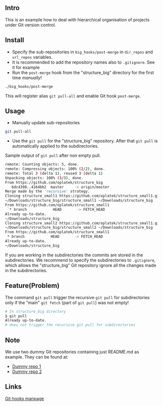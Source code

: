 Intro
-----
This is an example how to deal with hierarchical organisation of projects under Git version control.

Install
-------
 * Specify the sub-repositories in `big_hooks/post-merge` in `dir_repos` and `url_repos` variables.
 * It is recommended to add the repository names also to `.gitignore`. See it for example
 * Run the `post-merge` hook from the "structure_big" directory for the first time *manually*!
 ```bash
 ./big_hooks/post-merge
 ```
   This will register alias `git pull-all` and enable Git hook `post-merge`.

Usage
-----
 * Manually update sub-repositories
 ```bash
 git pull-all
 ```
 * Use the `git pull` for the "structure_big" repository. After that `git pull` is automatically applied
to the subdirectories.

Sample output of `git pull` after non empty pull.
```bash
remote: Counting objects: 5, done.
remote: Compressing objects: 100% (2/2), done.
remote: Total 3 (delta 1), reused 3 (delta 1)
Unpacking objects: 100% (3/3), done.
From https://github.com/oplatek/structure_big
   6dc4398..4164bb2  master     -> origin/master
Merge made by the 'recursive' strategy.
Cloning structure_small1 https://github.com/oplatek/structure_small1.git
~/Downloads/structure_big/structure_small1 ~/Downloads/structure_big
From https://github.com/oplatek/structure_small1
 `* branch            HEAD       -> FETCH_HEAD
Already up-to-date.
~/Downloads/structure_big
Cloning structure_small2 https://github.com/oplatek/structure_small1.git
~/Downloads/structure_big/structure_small2 ~/Downloads/structure_big
From https://github.com/oplatek/structure_small1
 * branch            HEAD       -> FETCH_HEAD
Already up-to-date.
~/Downloads/structure_big
```

If you are working in the subdirectories the commits are stored in the subdirectories.
We recommend to specify the subdirectories to `.gitignore`, which allows the "structure_big" Git repository
ignore all the changes made in the subdirectories.


Feature(Problem)
---------------

The command `git pull` trigger the recursive `git pull` for subdirectories 
only if the "main" `git fetch` (part of `git pull`) was not empty!
```bash
# In structure_big directory
$ git pull
Already up-to-date.
# does not trigger the recursive git pull for subdirectories
```

Note
----
We use two dummy Git repositories containing just README.md as example.
They can be found at:
 * [Dummy repo 1](https://github.com/oplatek/structure_small1.git)
 * [Dummy repo 2](https://github.com/oplatek/structure_small2.git)


Links
-----
[Git hooks manpage](https://www.kernel.org/pub/software/scm/git/docs/githooks.html)

